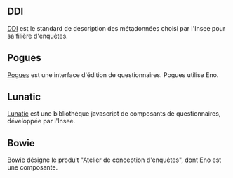 ## DDI
[DDI](https://ddialliance.org/) est le standard de description des métadonnées choisi par l'Insee pour sa filière d'enquêtes.

## Pogues
[Pogues](https://github.com/InseeFr/Pogues) est une interface d'édition de questionnaires. Pogues utilise Eno.

## Lunatic
[Lunatic](https://github.com/InseeFr/Lunatic) est une bibliothèque javascript de composants de questionnaires, développée par l'Insee.

## Bowie
[Bowie](https://github.com/InseeFr/Bowie) désigne le produit "Atelier de conception d'enquêtes", dont Eno est une composante.

